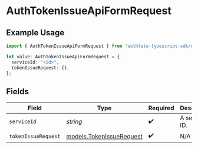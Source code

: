 # AuthTokenIssueApiFormRequest

## Example Usage

```typescript
import { AuthTokenIssueApiFormRequest } from "authlete-typescript-sdk/models/operations";

let value: AuthTokenIssueApiFormRequest = {
  serviceId: "<id>",
  tokenIssueRequest: {},
};
```

## Fields

| Field                                                         | Type                                                          | Required                                                      | Description                                                   |
| ------------------------------------------------------------- | ------------------------------------------------------------- | ------------------------------------------------------------- | ------------------------------------------------------------- |
| `serviceId`                                                   | *string*                                                      | :heavy_check_mark:                                            | A service ID.                                                 |
| `tokenIssueRequest`                                           | [models.TokenIssueRequest](../../models/tokenissuerequest.md) | :heavy_check_mark:                                            | N/A                                                           |